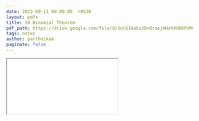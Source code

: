 ```yaml
---
date: 2022-09-11 00:00:00  +0530
layout: pdfs
title: 10 Binomial Theorem
pdf_path: https://drive.google.com/file/d/1nCG1Oabz2Dx9roojHHxh9VBOFUMC39Ne/preview?usp=sharing
tags: notes
author: parthnikam
paginate: false
---
```


<iframe class="embed-pdf" src="{{ page.pdf_path }}#toolbar=0" seamless="seamless" scrolling="no" style="overflow:hidden"></iframe>

